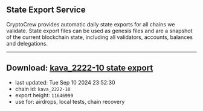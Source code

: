 ## State Export Service
CryptoCrew provides automatic daily state exports for all chains we validate. State export files can be used as genesis files and are a snapshot of the current blockchain state, including all validators, accounts, balances and delegations.

---
**Download: [kava_2222-10 state export](https://dl-eu2.ccvalidators.com/SERVICE/kava/kava_2222-10_export_11646999.json)**
---

- last updated: Tue Sep 10 2024 23:52:30
- chain id: `kava_2222-10`
- export height: `11646999`
- use for: airdrops, local tests, chain recovery
